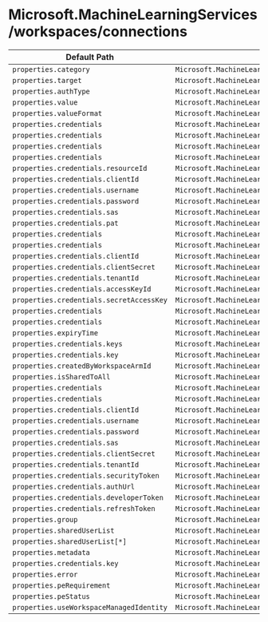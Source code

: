 # Microsoft.MachineLearningServices/workspaces/connections

| Default Path | Alias |
|---|---|
| `properties.category` | `Microsoft.MachineLearningServices/workspaces/connections/category` |
| `properties.target` | `Microsoft.MachineLearningServices/workspaces/connections/target` |
| `properties.authType` | `Microsoft.MachineLearningServices/workspaces/connections/authType` |
| `properties.value` | `Microsoft.MachineLearningServices/workspaces/connections/value` |
| `properties.valueFormat` | `Microsoft.MachineLearningServices/workspaces/connections/valueFormat` |
| `properties.credentials` | `Microsoft.MachineLearningServices/workspaces/connections/ManagedIdentity.credentials` |
| `properties.credentials` | `Microsoft.MachineLearningServices/workspaces/connections/UsernamePassword.credentials` |
| `properties.credentials` | `Microsoft.MachineLearningServices/workspaces/connections/SAS.credentials` |
| `properties.credentials` | `Microsoft.MachineLearningServices/workspaces/connections/PAT.credentials` |
| `properties.credentials.resourceId` | `Microsoft.MachineLearningServices/workspaces/connections/ManagedIdentity.credentials.resourceId` |
| `properties.credentials.clientId` | `Microsoft.MachineLearningServices/workspaces/connections/ManagedIdentity.credentials.clientId` |
| `properties.credentials.username` | `Microsoft.MachineLearningServices/workspaces/connections/UsernamePassword.credentials.username` |
| `properties.credentials.password` | `Microsoft.MachineLearningServices/workspaces/connections/UsernamePassword.credentials.password` |
| `properties.credentials.sas` | `Microsoft.MachineLearningServices/workspaces/connections/SAS.credentials.sas` |
| `properties.credentials.pat` | `Microsoft.MachineLearningServices/workspaces/connections/PAT.credentials.pat` |
| `properties.credentials` | `Microsoft.MachineLearningServices/workspaces/connections/ServicePrincipal.credentials` |
| `properties.credentials` | `Microsoft.MachineLearningServices/workspaces/connections/AccessKey.credentials` |
| `properties.credentials.clientId` | `Microsoft.MachineLearningServices/workspaces/connections/ServicePrincipal.credentials.clientId` |
| `properties.credentials.clientSecret` | `Microsoft.MachineLearningServices/workspaces/connections/ServicePrincipal.credentials.clientSecret` |
| `properties.credentials.tenantId` | `Microsoft.MachineLearningServices/workspaces/connections/ServicePrincipal.credentials.tenantId` |
| `properties.credentials.accessKeyId` | `Microsoft.MachineLearningServices/workspaces/connections/AccessKey.credentials.accessKeyId` |
| `properties.credentials.secretAccessKey` | `Microsoft.MachineLearningServices/workspaces/connections/AccessKey.credentials.secretAccessKey` |
| `properties.credentials` | `Microsoft.MachineLearningServices/workspaces/connections/CustomKeys.credentials` |
| `properties.credentials` | `Microsoft.MachineLearningServices/workspaces/connections/ApiKey.credentials` |
| `properties.expiryTime` | `Microsoft.MachineLearningServices/workspaces/connections/expiryTime` |
| `properties.credentials.keys` | `Microsoft.MachineLearningServices/workspaces/connections/CustomKeys.credentials.keys` |
| `properties.credentials.key` | `Microsoft.MachineLearningServices/workspaces/connections/ApiKey.credentials.key` |
| `properties.createdByWorkspaceArmId` | `Microsoft.MachineLearningServices/workspaces/connections/createdByWorkspaceArmId` |
| `properties.isSharedToAll` | `Microsoft.MachineLearningServices/workspaces/connections/isSharedToAll` |
| `properties.credentials` | `Microsoft.MachineLearningServices/workspaces/connections/OAuth2.credentials` |
| `properties.credentials` | `Microsoft.MachineLearningServices/workspaces/connections/AccountKey.credentials` |
| `properties.credentials.clientId` | `Microsoft.MachineLearningServices/workspaces/connections/OAuth2.credentials.clientId` |
| `properties.credentials.username` | `Microsoft.MachineLearningServices/workspaces/connections/OAuth2.credentials.username` |
| `properties.credentials.password` | `Microsoft.MachineLearningServices/workspaces/connections/OAuth2.credentials.password` |
| `properties.credentials.sas` | `Microsoft.MachineLearningServices/workspaces/connections/AccountKey.credentials.sas` |
| `properties.credentials.clientSecret` | `Microsoft.MachineLearningServices/workspaces/connections/OAuth2.credentials.clientSecret` |
| `properties.credentials.tenantId` | `Microsoft.MachineLearningServices/workspaces/connections/OAuth2.credentials.tenantId` |
| `properties.credentials.securityToken` | `Microsoft.MachineLearningServices/workspaces/connections/UsernamePassword.credentials.securityToken` |
| `properties.credentials.authUrl` | `Microsoft.MachineLearningServices/workspaces/connections/OAuth2.credentials.authUrl` |
| `properties.credentials.developerToken` | `Microsoft.MachineLearningServices/workspaces/connections/OAuth2.credentials.developerToken` |
| `properties.credentials.refreshToken` | `Microsoft.MachineLearningServices/workspaces/connections/OAuth2.credentials.refreshToken` |
| `properties.group` | `Microsoft.MachineLearningServices/workspaces/connections/group` |
| `properties.sharedUserList` | `Microsoft.MachineLearningServices/workspaces/connections/sharedUserList` |
| `properties.sharedUserList[*]` | `Microsoft.MachineLearningServices/workspaces/connections/sharedUserList[*]` |
| `properties.metadata` | `Microsoft.MachineLearningServices/workspaces/connections/metadata` |
| `properties.credentials.key` | `Microsoft.MachineLearningServices/workspaces/connections/AccountKey.credentials.key` |
| `properties.error` | `Microsoft.MachineLearningServices/workspaces/connections/error` |
| `properties.peRequirement` | `Microsoft.MachineLearningServices/workspaces/connections/peRequirement` |
| `properties.peStatus` | `Microsoft.MachineLearningServices/workspaces/connections/peStatus` |
| `properties.useWorkspaceManagedIdentity` | `Microsoft.MachineLearningServices/workspaces/connections/useWorkspaceManagedIdentity` |

